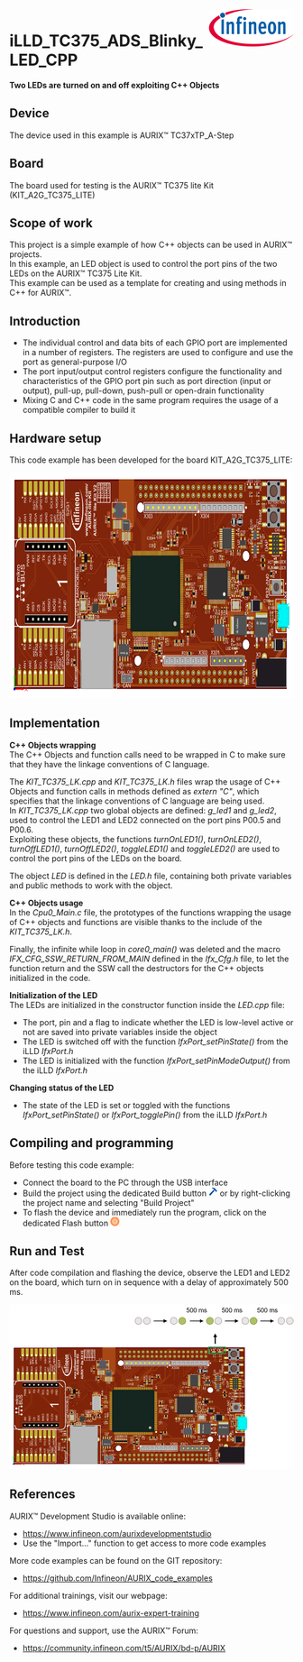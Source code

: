 <img src="./Images/IFX_LOGO_600.gif" align="right" width="150" />  

# iLLD_TC375_ADS_Blinky_LED_CPP  
**Two LEDs are turned on and off exploiting C++ Objects**  

## Device  
The device used in this example is AURIX&trade; TC37xTP_A-Step  

## Board  
The board used for testing is the AURIX&trade; TC375 lite Kit (KIT_A2G_TC375_LITE)  

## Scope of work   
This project is a simple example of how C++ objects can be used in AURIX&trade; projects.  
In this example, an LED object is used to control the port pins of the two LEDs on the AURIX&trade; TC375 Lite Kit.  
This example can be used as a template for creating and using methods in C++ for AURIX&trade;.

## Introduction  
- The individual control and data bits of each GPIO port are implemented in a number of registers. The registers are used to configure and use the port as general-purpose I/O
- The port input/output control registers configure the functionality and characteristics of the GPIO port pin such as port direction (input or output), pull-up, pull-down, push-pull or open-drain functionality
- Mixing C and C++ code in the same program requires the usage of a compatible compiler to build it

## Hardware setup  
This code example has been developed for the board KIT_A2G_TC375_LITE:  

<img src="./Images/LiteKit_V2_Top.png" height="400" />  

## Implementation  
**C++ Objects wrapping**  
The C++ Objects and function calls need to be wrapped in C to make sure that they have the linkage conventions of C language.  

The *KIT_TC375_LK.cpp* and *KIT_TC375_LK.h* files wrap the usage of C++ Objects and function calls in methods defined as *extern "C"*, which specifies that the linkage conventions of C language are being used.    
In *KIT_TC375_LK.cpp* two global objects are defined: *g_led1* and *g_led2*, used to control the LED1 and LED2 connected on the port pins P00.5 and P00.6.  
Exploiting these objects, the functions *turnOnLED1()*, *turnOnLED2()*, *turnOffLED1()*, *turnOffLED2()*, *toggleLED1()* and *toggleLED2()* are used to control the port pins of the LEDs on the board.  

The object *LED* is defined in the *LED.h* file, containing both private variables and public methods to work with the object.  

**C++ Objects usage**  
In the *Cpu0_Main.c* file, the prototypes of the functions wrapping the usage of C++ objects and functions are visible thanks to the include of the *KIT_TC375_LK.h*.  

Finally, the infinite while loop in *core0_main()* was deleted and the macro *IFX_CFG_SSW_RETURN_FROM_MAIN* defined in the *Ifx_Cfg.h* file, to let the function return and the SSW call the destructors for the C++ objects initialized in the code.  

**Initialization of the LED**  
The LEDs are initialized in the constructor function inside the *LED.cpp* file:
- The port, pin and a flag to indicate whether the LED is low-level active or not are saved into private variables inside the object  
- The LED is switched off with the function *IfxPort_setPinState()* from the iLLD *IfxPort.h*  
- The LED is initialized with the function *IfxPort_setPinModeOutput()* from the iLLD *IfxPort.h*  

**Changing status of the LED**
- The state of the LED is set or toggled with the functions *IfxPort_setPinState()* or *IfxPort_togglePin()* from the iLLD *IfxPort.h*

## Compiling and programming
Before testing this code example:  
- Connect the board to the PC through the USB interface
- Build the project using the dedicated Build button <img src="./Images/build_activeproj.gif" /> or by right-clicking the project name and selecting "Build Project"
- To flash the device and immediately run the program, click on the dedicated Flash button <img src="./Images/micro.png" />  

## Run and Test   
After code compilation and flashing the device, observe the LED1 and LED2 on the board, which turn on in sequence with a delay of approximately 500 ms.  

<img src="./Images/LED_Blinking.png" width="800" />  


## References  

AURIX&trade; Development Studio is available online:  
- <https://www.infineon.com/aurixdevelopmentstudio>  
- Use the "Import..." function to get access to more code examples  

More code examples can be found on the GIT repository:  
- <https://github.com/Infineon/AURIX_code_examples>  

For additional trainings, visit our webpage:  
- <https://www.infineon.com/aurix-expert-training>  

For questions and support, use the AURIX&trade; Forum:  
- <https://community.infineon.com/t5/AURIX/bd-p/AURIX>  
